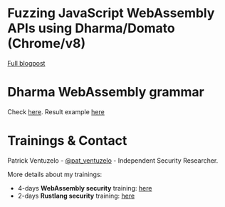 # Fuzzing JavaScript WebAssembly APIs using Dharma/Domato (Chrome/v8)

[Full blogpost](https://webassembly-security.com/fuzzing-javascript-wasm-dharma-chrome-v8/)

# Dharma WebAssembly grammar

Check [here](dharma/wasm.dg).
Result example [here](example_wasm_api.js)

# Trainings & Contact

Patrick Ventuzelo - [@pat_ventuzelo](https://twitter.com/pat_ventuzelo) - Independent Security Researcher.


More details about my trainings:
* 4-days **WebAssembly security** training: [here](https://webassembly-security.com/trainings/)
* 2-days **Rustlang security** training: [here](https://webassembly-security.com/rust-security-training/)

